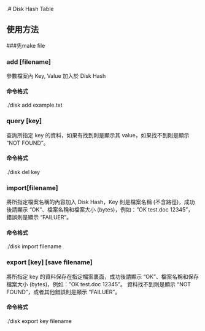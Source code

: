 .# Disk Hash Table


## 使用方法
###先make file

### add [filename]
參數檔案內 Key, Value 加入於 Disk Hash
#### 命令格式
./disk add example.txt

### query [key]
查詢所指定 key 的資料，如果有找到則是顯示其 value，如果找不到則是顯示 “NOT FOUND”。
#### 命令格式
./disk del key

### import[filename]
將所指定檔案名稱的內容加入 Disk Hash，Key 則是檔案名稱 (不含路徑)，成功後請顯示 “OK”、檔案名稱和檔案大小 (bytes)，例如：”OK test.doc 12345”， 錯誤則是顯示 “FAILUER”。
#### 命令格式
./disk import filename

###  export [key] [save filename]
將所指定 key 的資料保存在指定檔案裏面，成功後請顯示
“OK”、檔案名稱和保存檔案大小 (bytes)，例如：”OK test.doc 12345”。
資料找不到則是顯示 “NOT FOUND”，或者其他錯誤則是顯示 “FAILUER”。
#### 命令格式
./disk export key filename
